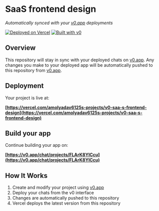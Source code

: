 # SaaS frontend design

*Automatically synced with your [v0.app](https://v0.app) deployments*

[![Deployed on Vercel](https://img.shields.io/badge/Deployed%20on-Vercel-black?style=for-the-badge&logo=vercel)](https://vercel.com/amolyadav6125s-projects/v0-saa-s-frontend-design)
[![Built with v0](https://img.shields.io/badge/Built%20with-v0.app-black?style=for-the-badge)](https://v0.app/chat/projects/FLArK8YlCcu)

## Overview

This repository will stay in sync with your deployed chats on [v0.app](https://v0.app).
Any changes you make to your deployed app will be automatically pushed to this repository from [v0.app](https://v0.app).

## Deployment

Your project is live at:

**[https://vercel.com/amolyadav6125s-projects/v0-saa-s-frontend-design](https://vercel.com/amolyadav6125s-projects/v0-saa-s-frontend-design)**

## Build your app

Continue building your app on:

**[https://v0.app/chat/projects/FLArK8YlCcu](https://v0.app/chat/projects/FLArK8YlCcu)**

## How It Works

1. Create and modify your project using [v0.app](https://v0.app)
2. Deploy your chats from the v0 interface
3. Changes are automatically pushed to this repository
4. Vercel deploys the latest version from this repository
